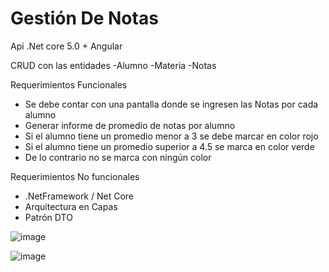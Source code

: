 # Gestión De Notas
 Api .Net core 5.0 + Angular

CRUD con las entidades
-Alumno
-Materia
-Notas
 
Requerimientos Funcionales
- Se debe contar con una pantalla donde se ingresen las Notas por cada alumno
- Generar informe de promedio de notas por alumno
- Si el alumno tiene un promedio menor a 3 se debe marcar en color rojo
- Si el alumno tiene un promedio superior a 4.5 se marca en color verde
- De lo contrario no se marca con ningún color
 
Requerimientos No funcionales
- .NetFramework / Net Core
- Arquitectura en Capas
- Patrón DTO


![image](https://user-images.githubusercontent.com/71359745/114347504-a559f580-9b2a-11eb-933e-deeae2937612.png)

![image](https://user-images.githubusercontent.com/71359745/114433442-732ab100-9b87-11eb-9311-86e7a9d7e3ce.png)




